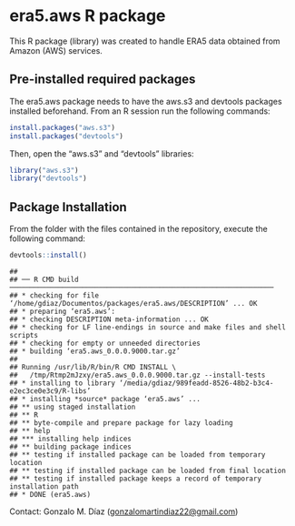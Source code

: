 # era5.aws R package

This R package (library) was created to handle ERA5 data obtained from
Amazon (AWS) services.

## Pre-installed required packages

The era5.aws package needs to have the aws.s3 and devtools packages
installed beforehand. From an R session run the following commands:

``` r
install.packages("aws.s3")
install.packages("devtools")
```

Then, open the “aws.s3” and “devtools” libraries:

``` r
library("aws.s3")
library("devtools")
```

## Package Installation

From the folder with the files contained in the repository, execute the
following command:

``` r
devtools::install()
```

    ## 
    ## ── R CMD build ─────────────────────────────────────────────────────────────────
    ## * checking for file ‘/home/gdiaz/Documentos/packages/era5.aws/DESCRIPTION’ ... OK
    ## * preparing ‘era5.aws’:
    ## * checking DESCRIPTION meta-information ... OK
    ## * checking for LF line-endings in source and make files and shell scripts
    ## * checking for empty or unneeded directories
    ## * building ‘era5.aws_0.0.0.9000.tar.gz’
    ## 
    ## Running /usr/lib/R/bin/R CMD INSTALL \
    ##   /tmp/Rtmp2mJzxy/era5.aws_0.0.0.9000.tar.gz --install-tests 
    ## * installing to library ‘/media/gdiaz/989feadd-8526-48b2-b3c4-e2ec3ce0e3c9/R-libs’
    ## * installing *source* package ‘era5.aws’ ...
    ## ** using staged installation
    ## ** R
    ## ** byte-compile and prepare package for lazy loading
    ## ** help
    ## *** installing help indices
    ## ** building package indices
    ## ** testing if installed package can be loaded from temporary location
    ## ** testing if installed package can be loaded from final location
    ## ** testing if installed package keeps a record of temporary installation path
    ## * DONE (era5.aws)

Contact: Gonzalo M. Díaz (<gonzalomartindiaz22@gmail.com>)
